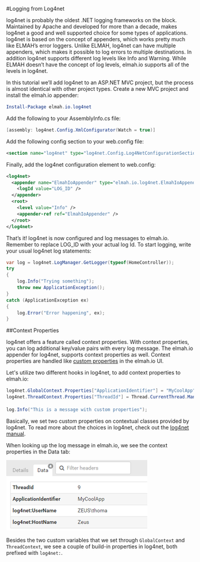 #Logging from Log4net


log4net is probably the oldest .NET logging frameworks on the block. Maintained by Apache and developed for more than a decade, makes log4net a good and well supported choice for some types of applications. log4net is based on the concept of appenders, which works pretty much like ELMAH’s error loggers. Unlike ELMAH, log4net can have multiple appenders, which makes it possible to log errors to multiple destinations. In addition log4net supports different log levels like Info and Warning. While ELMAH doesn’t have the concept of log levels, elmah.io supports all of the levels in log4net.

In this tutorial we’ll add log4net to an ASP.NET MVC project, but the process is almost identical with other project types. Create a new MVC project and install the elmah.io appender:

```powershell
Install-Package elmah.io.log4net
```

Add the following to your AssemblyInfo.cs file:

```csharp
[assembly: log4net.Config.XmlConfigurator(Watch = true)]
```

Add the following config section to your web.config file:

```xml
<section name="log4net" type="log4net.Config.Log4NetConfigurationSectionHandler, log4net" />
```

Finally, add the log4net configuration element to web.config:

```xml
<log4net>
  <appender name="ElmahIoAppender" type="elmah.io.log4net.ElmahIoAppender, elmah.io.log4net">
    <logId value="LOG_ID" />
  </appender>
  <root>
    <level value="Info" />
    <appender-ref ref="ElmahIoAppender" />
  </root>
</log4net>
```

That’s it! log4net is now configured and log messages to elmah.io. Remember to replace LOG_ID with your actual log Id. To start logging, write your usual log4net log statements:

```csharp
var log = log4net.LogManager.GetLogger(typeof(HomeController));
try
{
    log.Info("Trying something");
    throw new ApplicationException();
}
catch (ApplicationException ex)
{
    log.Error("Error happening", ex);
}
```

##Context Properties

log4net offers a feature called context properties. With context properties, you can log additional key/value pairs with every log message. The elmah.io appender for log4net, supports context properties as well. Context properties are handled like [custom properties](http://docs.elmah.io/logging-custom-data/) in the elmah.io UI.

Let's utilize two different hooks in log4net, to add context properties to elmah.io:

```csharp
log4net.GlobalContext.Properties["ApplicationIdentifier"] = "MyCoolApp";
log4net.ThreadContext.Properties["ThreadId"] = Thread.CurrentThread.ManagedThreadId;

log.Info("This is a message with custom properties");
```

Basically, we set two custom properties on contextual classes provided by log4net. To read more about the choices in log4net, check out the [log4net manual](https://logging.apache.org/log4net/release/manual/contexts.html).

When looking up the log message in elmah.io, we see the context properties in the Data tab:

![Context properties from log4net](images/context_properties_from_log4net.png)

Besides the two custom variables that we set through `GlobalContext` and `ThreadContext`, we see a couple of build-in properties in log4net, both prefixed with `log4net:`.